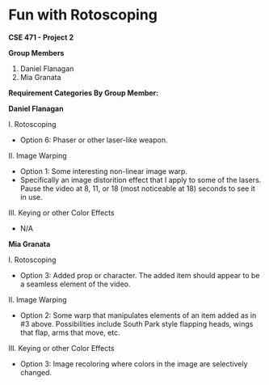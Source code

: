 #  Fun with Rotoscoping

**CSE 471 - Project 2**

**Group Members**

1. Daniel Flanagan
2. Mia Granata

**Requirement Categories By Group Member:**

**Daniel Flanagan**

I. Rotoscoping
- Option 6: Phaser or other laser-like weapon.

II. Image Warping
- Option 1: Some interesting non-linear image warp.
- Specifically an image distorition effect that I apply to some of the lasers. Pause the video at 8, 11, or 18 (most noticeable at 18) seconds to see it in use. 
  
III. Keying or other Color Effects
- N/A 
  

**Mia Granata**

I. Rotoscoping
- Option 3: Added prop or character. The added item should appear to be a seamless element of the video.

II. Image Warping
- Option 2: Some warp that manipulates elements of an item added as in #3 above. Possibilities include South Park style flapping heads, wings that flap, arms that move, etc.

III. Keying or other Color Effects
- Option 3: Image recoloring where colors in the image are selectively changed.
  
